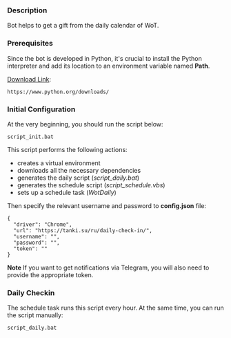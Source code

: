 ### Description
Bot helps to get a gift from the daily calendar of WoT.

### Prerequisites
Since the bot is developed in Python, it's crucial to install the Python interpreter and add its location to an environment variable named <b>Path</b>.

<u>Download Link</u>:
```
https://www.python.org/downloads/
```

### Initial Configuration
At the very beginning, you should run the script below:
```
script_init.bat
```
This script performs the following actions:
- creates a virtual environment
- downloads all the necessary dependencies
- generates the daily script (*script_daily.bat*)
- generates the schedule script (*script_schedule.vbs*)
- sets up a schedule task (*WotDaily*)

Then specify the relevant username and password to <b>config.json</b> file:
```
{
  "driver": "Chrome",
  "url": "https://tanki.su/ru/daily-check-in/",
  "username": "",
  "password": "",
  "token": ""
}
```
**Note** If you want to get notifications via Telegram, you will also need to provide the appropriate token.

### Daily Checkin
The schedule task runs this script every hour. At the same time, you can run the script manually:
```
script_daily.bat
```